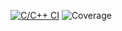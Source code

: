 [![C/C++ CI](https://github.com/PolkovnikovaDarya/studentsDataBase/actions/workflows/ci.yml/badge.svg)](https://github.com/PolkovnikovaDarya/studentsDataBase/actions/workflows/ci.yml)
![Coverage](https://img.shields.io/endpoint?url=https://gist.github.com/PolkovnikovaDarya/2f72d6abc477fab4f39acd2fced7642d/coverage.json)
